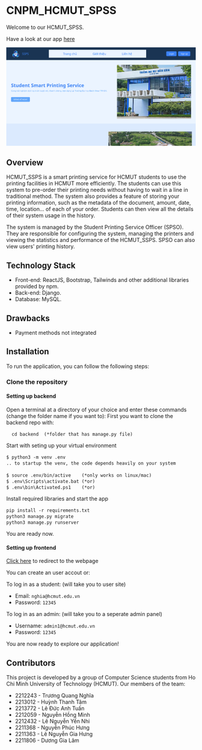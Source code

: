 # CNPM_HCMUT_SPSS
Welcome to our HCMUT_SPSS.

Have a look at our app [here](https://spss-frontend-1.vercel.app/)

![Guest's homepage](./doc/asset/guesthome.png)

## Overview
HCMUT_SSPS is a smart printing service for HCMUT students to use the printing facilities in HCMUT more efficiently. The students can use this system to pre-order their printing needs without having to wait in a line in traditional method. The system also provides a feature of storing your printing information, such as the metadata of the document, amount, date, time, location... of each of your order. Students can then view all the details of their system usage in the history.

The system is managed by the Student Printing Service Officer (SPSO). They are responsible for configuring the system, managing the printers and viewing the statistics and performance of the HCMUT_SSPS. SPSO can also view users' printing history.

## Technology Stack
- Front-end: ReactJS, Bootstrap, Tailwinds and other additional libraries provided by npm.
- Back-end: Django.
- Database: MySQL.

## Drawbacks
- Payment methods not integrated

## Installation
To run the application, you can follow the following steps:

### Clone the repository
#### Setting up backend
Open a terminal at a directory of your choice and enter these commands (change the folder name if you want to):
First you want to clone the backend repo with:
```
  cd backend  (*folder that has manage.py file)
```
Start with seting up your virtual environment
```
$ python3 -m venv .env
.. to startup the venv, the code depends heavily on your system

$ source .env/bin/active    (*only works on linux/mac)
$ .env\Scripts\activate.bat (*or)
$ .env\bin\Activated.ps1    (*or)
```

Install required libraries and start the app
```
pip install -r requirements.txt
python3 manage.py migrate 
python3 manage.py runserver
```

You are ready now.
#### Setting up frontend
[Click here](https://spss-frontend-1.vercel.app/) to redirect to the webpage

You can create an user accout or:

To log in as a student: (will take you to user site)
* Email: `nghia@hcmut.edu.vn`
* Password: `12345`

To log in as an admin: (will take you to a seperate admin panel)
* Username: `admin1@hcmut.edu.vn`
* Password: `12345`

You are now ready to explore our application!

## Contributors
This project is developed by a group of Computer Science students from Ho Chi Minh University of Technology (HCMUT). Our members of the team:
* 2212243 - Trương Quang Nghĩa
* 2213012 - Huỳnh Thanh Tâm
* 2213772 - Lê Đức Anh Tuấn
* 2212059 - Nguyễn Hồng Minh
* 2212432 - Lê Nguyễn Yến Nhi
* 2211368 - Nguyễn Phúc Hưng
* 2211363 - Lê Nguyễn Gia Hưng
* 2211806 - Dương Gia Lâm

